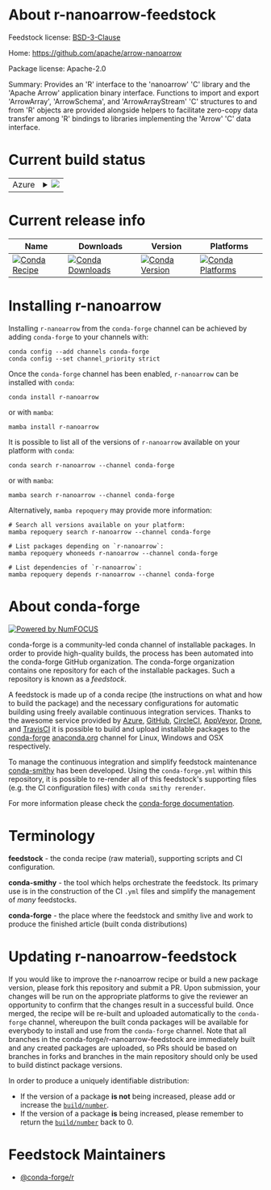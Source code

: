 About r-nanoarrow-feedstock
===========================

Feedstock license: [BSD-3-Clause](https://github.com/conda-forge/r-nanoarrow-feedstock/blob/main/LICENSE.txt)

Home: https://github.com/apache/arrow-nanoarrow

Package license: Apache-2.0

Summary: Provides an 'R' interface to the 'nanoarrow' 'C' library and the 'Apache Arrow' application binary interface. Functions to import and export 'ArrowArray', 'ArrowSchema', and 'ArrowArrayStream' 'C' structures to and from 'R' objects are provided alongside helpers to facilitate zero-copy data transfer among 'R' bindings to libraries implementing the 'Arrow' 'C' data interface.

Current build status
====================


<table>
    
  <tr>
    <td>Azure</td>
    <td>
      <details>
        <summary>
          <a href="https://dev.azure.com/conda-forge/feedstock-builds/_build/latest?definitionId=21325&branchName=main">
            <img src="https://dev.azure.com/conda-forge/feedstock-builds/_apis/build/status/r-nanoarrow-feedstock?branchName=main">
          </a>
        </summary>
        <table>
          <thead><tr><th>Variant</th><th>Status</th></tr></thead>
          <tbody><tr>
              <td>linux_64_r_base4.2</td>
              <td>
                <a href="https://dev.azure.com/conda-forge/feedstock-builds/_build/latest?definitionId=21325&branchName=main">
                  <img src="https://dev.azure.com/conda-forge/feedstock-builds/_apis/build/status/r-nanoarrow-feedstock?branchName=main&jobName=linux&configuration=linux%20linux_64_r_base4.2" alt="variant">
                </a>
              </td>
            </tr><tr>
              <td>linux_64_r_base4.3</td>
              <td>
                <a href="https://dev.azure.com/conda-forge/feedstock-builds/_build/latest?definitionId=21325&branchName=main">
                  <img src="https://dev.azure.com/conda-forge/feedstock-builds/_apis/build/status/r-nanoarrow-feedstock?branchName=main&jobName=linux&configuration=linux%20linux_64_r_base4.3" alt="variant">
                </a>
              </td>
            </tr><tr>
              <td>linux_aarch64_r_base4.2</td>
              <td>
                <a href="https://dev.azure.com/conda-forge/feedstock-builds/_build/latest?definitionId=21325&branchName=main">
                  <img src="https://dev.azure.com/conda-forge/feedstock-builds/_apis/build/status/r-nanoarrow-feedstock?branchName=main&jobName=linux&configuration=linux%20linux_aarch64_r_base4.2" alt="variant">
                </a>
              </td>
            </tr><tr>
              <td>linux_aarch64_r_base4.3</td>
              <td>
                <a href="https://dev.azure.com/conda-forge/feedstock-builds/_build/latest?definitionId=21325&branchName=main">
                  <img src="https://dev.azure.com/conda-forge/feedstock-builds/_apis/build/status/r-nanoarrow-feedstock?branchName=main&jobName=linux&configuration=linux%20linux_aarch64_r_base4.3" alt="variant">
                </a>
              </td>
            </tr><tr>
              <td>linux_ppc64le_r_base4.2</td>
              <td>
                <a href="https://dev.azure.com/conda-forge/feedstock-builds/_build/latest?definitionId=21325&branchName=main">
                  <img src="https://dev.azure.com/conda-forge/feedstock-builds/_apis/build/status/r-nanoarrow-feedstock?branchName=main&jobName=linux&configuration=linux%20linux_ppc64le_r_base4.2" alt="variant">
                </a>
              </td>
            </tr><tr>
              <td>linux_ppc64le_r_base4.3</td>
              <td>
                <a href="https://dev.azure.com/conda-forge/feedstock-builds/_build/latest?definitionId=21325&branchName=main">
                  <img src="https://dev.azure.com/conda-forge/feedstock-builds/_apis/build/status/r-nanoarrow-feedstock?branchName=main&jobName=linux&configuration=linux%20linux_ppc64le_r_base4.3" alt="variant">
                </a>
              </td>
            </tr><tr>
              <td>osx_64_r_base4.2</td>
              <td>
                <a href="https://dev.azure.com/conda-forge/feedstock-builds/_build/latest?definitionId=21325&branchName=main">
                  <img src="https://dev.azure.com/conda-forge/feedstock-builds/_apis/build/status/r-nanoarrow-feedstock?branchName=main&jobName=osx&configuration=osx%20osx_64_r_base4.2" alt="variant">
                </a>
              </td>
            </tr><tr>
              <td>osx_64_r_base4.3</td>
              <td>
                <a href="https://dev.azure.com/conda-forge/feedstock-builds/_build/latest?definitionId=21325&branchName=main">
                  <img src="https://dev.azure.com/conda-forge/feedstock-builds/_apis/build/status/r-nanoarrow-feedstock?branchName=main&jobName=osx&configuration=osx%20osx_64_r_base4.3" alt="variant">
                </a>
              </td>
            </tr><tr>
              <td>osx_arm64_r_base4.2</td>
              <td>
                <a href="https://dev.azure.com/conda-forge/feedstock-builds/_build/latest?definitionId=21325&branchName=main">
                  <img src="https://dev.azure.com/conda-forge/feedstock-builds/_apis/build/status/r-nanoarrow-feedstock?branchName=main&jobName=osx&configuration=osx%20osx_arm64_r_base4.2" alt="variant">
                </a>
              </td>
            </tr><tr>
              <td>osx_arm64_r_base4.3</td>
              <td>
                <a href="https://dev.azure.com/conda-forge/feedstock-builds/_build/latest?definitionId=21325&branchName=main">
                  <img src="https://dev.azure.com/conda-forge/feedstock-builds/_apis/build/status/r-nanoarrow-feedstock?branchName=main&jobName=osx&configuration=osx%20osx_arm64_r_base4.3" alt="variant">
                </a>
              </td>
            </tr><tr>
              <td>win_64</td>
              <td>
                <a href="https://dev.azure.com/conda-forge/feedstock-builds/_build/latest?definitionId=21325&branchName=main">
                  <img src="https://dev.azure.com/conda-forge/feedstock-builds/_apis/build/status/r-nanoarrow-feedstock?branchName=main&jobName=win&configuration=win%20win_64_" alt="variant">
                </a>
              </td>
            </tr>
          </tbody>
        </table>
      </details>
    </td>
  </tr>
</table>

Current release info
====================

| Name | Downloads | Version | Platforms |
| --- | --- | --- | --- |
| [![Conda Recipe](https://img.shields.io/badge/recipe-r--nanoarrow-green.svg)](https://anaconda.org/conda-forge/r-nanoarrow) | [![Conda Downloads](https://img.shields.io/conda/dn/conda-forge/r-nanoarrow.svg)](https://anaconda.org/conda-forge/r-nanoarrow) | [![Conda Version](https://img.shields.io/conda/vn/conda-forge/r-nanoarrow.svg)](https://anaconda.org/conda-forge/r-nanoarrow) | [![Conda Platforms](https://img.shields.io/conda/pn/conda-forge/r-nanoarrow.svg)](https://anaconda.org/conda-forge/r-nanoarrow) |

Installing r-nanoarrow
======================

Installing `r-nanoarrow` from the `conda-forge` channel can be achieved by adding `conda-forge` to your channels with:

```
conda config --add channels conda-forge
conda config --set channel_priority strict
```

Once the `conda-forge` channel has been enabled, `r-nanoarrow` can be installed with `conda`:

```
conda install r-nanoarrow
```

or with `mamba`:

```
mamba install r-nanoarrow
```

It is possible to list all of the versions of `r-nanoarrow` available on your platform with `conda`:

```
conda search r-nanoarrow --channel conda-forge
```

or with `mamba`:

```
mamba search r-nanoarrow --channel conda-forge
```

Alternatively, `mamba repoquery` may provide more information:

```
# Search all versions available on your platform:
mamba repoquery search r-nanoarrow --channel conda-forge

# List packages depending on `r-nanoarrow`:
mamba repoquery whoneeds r-nanoarrow --channel conda-forge

# List dependencies of `r-nanoarrow`:
mamba repoquery depends r-nanoarrow --channel conda-forge
```


About conda-forge
=================

[![Powered by
NumFOCUS](https://img.shields.io/badge/powered%20by-NumFOCUS-orange.svg?style=flat&colorA=E1523D&colorB=007D8A)](https://numfocus.org)

conda-forge is a community-led conda channel of installable packages.
In order to provide high-quality builds, the process has been automated into the
conda-forge GitHub organization. The conda-forge organization contains one repository
for each of the installable packages. Such a repository is known as a *feedstock*.

A feedstock is made up of a conda recipe (the instructions on what and how to build
the package) and the necessary configurations for automatic building using freely
available continuous integration services. Thanks to the awesome service provided by
[Azure](https://azure.microsoft.com/en-us/services/devops/), [GitHub](https://github.com/),
[CircleCI](https://circleci.com/), [AppVeyor](https://www.appveyor.com/),
[Drone](https://cloud.drone.io/welcome), and [TravisCI](https://travis-ci.com/)
it is possible to build and upload installable packages to the
[conda-forge](https://anaconda.org/conda-forge) [anaconda.org](https://anaconda.org/)
channel for Linux, Windows and OSX respectively.

To manage the continuous integration and simplify feedstock maintenance
[conda-smithy](https://github.com/conda-forge/conda-smithy) has been developed.
Using the ``conda-forge.yml`` within this repository, it is possible to re-render all of
this feedstock's supporting files (e.g. the CI configuration files) with ``conda smithy rerender``.

For more information please check the [conda-forge documentation](https://conda-forge.org/docs/).

Terminology
===========

**feedstock** - the conda recipe (raw material), supporting scripts and CI configuration.

**conda-smithy** - the tool which helps orchestrate the feedstock.
                   Its primary use is in the construction of the CI ``.yml`` files
                   and simplify the management of *many* feedstocks.

**conda-forge** - the place where the feedstock and smithy live and work to
                  produce the finished article (built conda distributions)


Updating r-nanoarrow-feedstock
==============================

If you would like to improve the r-nanoarrow recipe or build a new
package version, please fork this repository and submit a PR. Upon submission,
your changes will be run on the appropriate platforms to give the reviewer an
opportunity to confirm that the changes result in a successful build. Once
merged, the recipe will be re-built and uploaded automatically to the
`conda-forge` channel, whereupon the built conda packages will be available for
everybody to install and use from the `conda-forge` channel.
Note that all branches in the conda-forge/r-nanoarrow-feedstock are
immediately built and any created packages are uploaded, so PRs should be based
on branches in forks and branches in the main repository should only be used to
build distinct package versions.

In order to produce a uniquely identifiable distribution:
 * If the version of a package **is not** being increased, please add or increase
   the [``build/number``](https://docs.conda.io/projects/conda-build/en/latest/resources/define-metadata.html#build-number-and-string).
 * If the version of a package **is** being increased, please remember to return
   the [``build/number``](https://docs.conda.io/projects/conda-build/en/latest/resources/define-metadata.html#build-number-and-string)
   back to 0.

Feedstock Maintainers
=====================

* [@conda-forge/r](https://github.com/conda-forge/r/)

